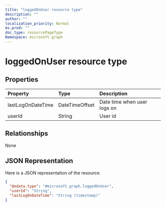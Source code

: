 ```yaml
---
title: "loggedOnUser resource type"
description: ""
author: ""
localization_priority: Normal
ms.prod: ""
doc_type: resourcePageType
Namespace: microsoft.graph
---
```



# loggedOnUser resource type



## Properties
|Property|Type|Description|
|:---|:---|:---|
|lastLogOnDateTime|DateTimeOffset|Date time when user logs on|
|userId|String|User id|

## Relationships
None

## JSON Representation
Here is a JSON representation of the resource.
<!-- {
  "blockType": "resource",
  "@odata.type": "microsoft.graph.loggedOnUser"
}
-->
``` json
{
  "@odata.type": "#microsoft.graph.loggedOnUser",
  "userId": "String",
  "lastLogOnDateTime": "String (timestamp)"
}
```

